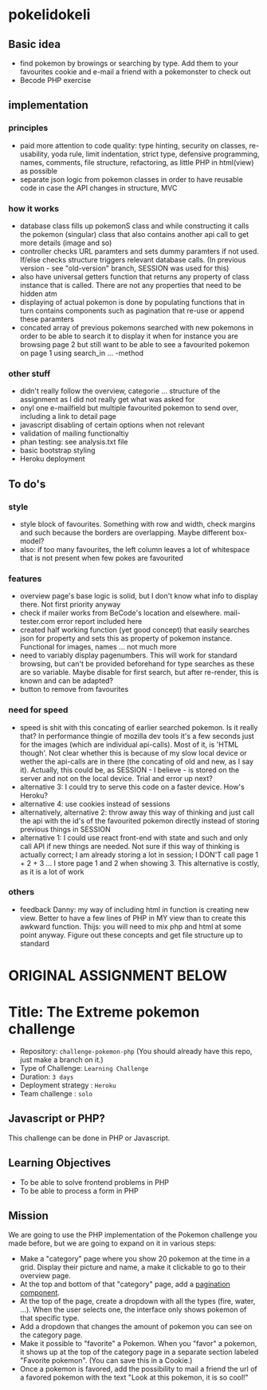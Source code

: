# pokelidokeli

## Basic idea
- find pokemon by browings or searching by type. Add them to your favourites cookie and e-mail a friend with a pokemonster to check out
- Becode PHP exercise

## implementation
### principles
- paid more attention to code quality: type hinting, security on classes, re-usability, yoda rule, limit indentation, strict type, defensive programming, names, comments, file structure, refactoring, as little PHP in html(view) as possible
- separate json logic from pokemon classes in order to have reusable code in case the API changes in structure, MVC
### how it works
- database class fills up pokemonS class and while constructing it calls the pokemon (singular) class that also contains another api call to get more details (image and so)
- controller checks URL paramters and sets dummy paramters if not used. If/else checks structure triggers relevant database calls. (In previous version - see "old-version" branch, SESSION was used for this)
- also have universal getters function that returns any property of class instance that is called. There are not any properties that need to be hidden atm
- displaying of actual pokemon is done by populating functions that in turn contains components such as pagination that re-use or append these paramters
- concated array of previous pokemons searched with new pokemons in order to be able to search it to display it when for instance you are browsing page 2 but still want to be able to see a favourited pokemon on page 1 using search_in ... -method
### other stuff
- didn't really follow the overview, categorie ... structure of the assignment as I did not really get what was asked for
- onyl one e-mailfield but multiple favourited pokemon to send over, including a link to detail page
- javascript disabling of certain options when not relevant
- validation of mailing functionaltiy
- phan testing: see analysis.txt file 
- basic bootstrap styling
- Heroku deployment

## To do's
### style
- style block of favourites. Something with row and width, check margins and such because the borders are overlapping. Maybe different box-model?
- also: if too many favourites, the left column leaves a lot of whitespace that is not present when few pokes are favourited
### features
- overview page's base logic is solid, but I don't know what info to display there. Not first priority anyway
- check if mailer works from BeCode's location and elsewhere. mail-tester.com error report included here
- created half working function (yet good concept) that easily searches json for property and sets this as property of pokemon instance. Functional for images, names ... not much more
- need to variably display pagenumbers. This will work for standard browsing, but can't be provided beforehand for type searches as these are so variable. Maybe disable for first search, but after re-render, this is known and can be adapted? 
- button to remove from favourites
### need for speed
- speed is shit with this concating of earlier searched pokemon. Is it really that? In performance thingie of mozilla dev tools it's a few seconds just for the images (which are individual api-calls). Most of it, is 'HTML though'. Not clear whether this is because of my slow local device or wether the api-calls are in there (the concating of old and new, as I say it). Actually, this could be, as SESSION - I believe - is stored on the server and not on the local device. Trial and error up next?
- alternative 3: I could try to serve this code on a faster device. How's Heroku?
- alternative 4: use cookies instead of sessions
- alternatively, alternative 2: throw away this way of thinking and just call the api with the id's of the favourited pokemon directly instead of storing previous things in SESSION
- alternative 1:  I could use react front-end with state and such and only call API if new things are needed. Not sure if this way of thinking is actually correct; I am already storing a lot in session; I DON'T call page 1 + 2 + 3 ... I store page 1 and 2 when showing 3. This alternative is costly, as it is a lot of work

### others
- feedback Danny: my way of including html in function is creating new view. Better to have a few lines of PHP in MY view than to create this awkward function. Thijs: you will need to mix php and html at some point anyway. Figure out these concepts and get file structure up to standard

# ORIGINAL ASSIGNMENT BELOW

# Title: The Extreme pokemon challenge
- Repository: `challenge-pokemon-php` (You should already have this repo, just make a branch on it.)
- Type of Challenge: `Learning Challenge`
- Duration: `3 days`
- Deployment strategy : `Heroku`
- Team challenge : `solo`

## Javascript or PHP?
This challenge can be done in PHP or Javascript.

## Learning Objectives
- To be able to solve frontend problems in PHP
- To be able to process a form in PHP

## Mission
We are going to use the PHP implementation of the Pokemon challenge you made before, but we are going to expand on it in various steps:

- Make a "category" page where you show 20 pokemon at the time in a grid. Display their picture and name, a make it clickable to go to their overview page.
- At the top and bottom of that "category" page, add a [pagination component](https://getbootstrap.com/docs/4.0/components/pagination/).
- At the top of the page, create a dropdown with all the types (fire, water, ...). When the user selects one, the interface only shows pokemon of that specific type.
- Add a dropdown that changes the amount of pokemon you can see on the category page.
- Make it possible to "favorite" a Pokemon. When you "favor" a pokemon, it shows up at the top of the category page in a separate section labeled "Favorite pokemon". (You can save this in a Cookie.)
- Once a pokemon is favored, add the possibility to mail a friend the url of a favored pokemon with the text "Look at this pokemon, it is so cool!"
